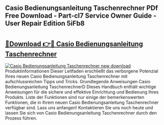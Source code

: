 ## Casio Bedienungsanleitung Taschenrechner PDf Free Download - Part-cl7 Service Owner Guide - User Repair Edition 5iFb8

# <h2><a href="http://df2ioq.blite.top/?on=Casio+Bedienungsanleitung+Taschenrechner">🔗Download 👉🔴 Casio Bedienungsanleitung Taschenrechner</a></h2>

[![Casio Bedienungsanleitung Taschenrechner new download](https://i.imgur.com/lujVjoI.png)](http://df2ioq.blite.top/?on=Casio+Bedienungsanleitung+Taschenrechner)
Produktinformationen Dieser Leitfaden erschließt das verborgene Potenzial Ihres neuen Casio Bedienungsanleitung Taschenrechner mit aufschlussreichen Tipps und Tricks. Grundlegende Anweisungen Casio Bedienungsanleitung TaschenrechnerD Dieses Handbuch enthält wichtige Anweisungen für die sichere und effektive Einrichtung und Bedienung Ihres Produkts. Liste der Funktionen sind nur einige der bemerkenswerten Funktionen, die in Ihrem neuen Casio Bedienungsanleitung Taschenrechner verfügbar sind. Lass uns anfangen! Kontaktieren Sie uns noch heute und lassen Sie sich von Casio Bedienungsanleitung Taschenrechner durch den Prozess führen.
